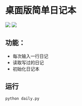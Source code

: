 # 桌面版简单日记本

![](http://7xn3v1.com1.z0.glb.clouddn.com/15-10-25/42243092.jpg)
![](http://7xn3v1.com1.z0.glb.clouddn.com/15-10-25/23173296.jpg)

## 功能：
- 每次输入一行日记
- 读取写过的日记
- 初始化日记本

## 运行
` python daily.py `

